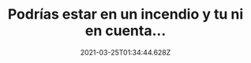 ---
title: Podrías estar en un incendio y tu ni en cuenta...
date: 2021-03-25T01:34:44.628Z
featuredimage: /assets/metanol.jpg
categoria: Random
tags:
  - "#incendio"
  - "#datos"
  - "#cuidado"
short-description: Podrías estar en un incendio y otras 9 cosas que no sabias
mk1: >+
  ### 1.

  #### Ah pero no le pongas una zanahoria en una caja...

  ![Conejo ](/assets/conejo.jpg "Conejo ")

  Si quieres agarrar uno ya sabes por donde atacar <br/>

  Los conejos tienen prácticamente una visión de 360 grados los únicos lados hacia donde no pueden ver es hacia su nariz y la barbilla

  ### 2.

  #### Ni eso sé hacer bien

  ![cerebro ](/assets/cerebro.jpg "cerebro ")

  Por si alguna vez te lo preguntaste <br/>

  No podemos estornudar mientras estamos dormidos esto es porque al dormir nuestro cerebro apaga ese reflejo
mk2: >+
  ### 3.

  #### Formación B, al ataque!

  ![abejas ](/assets/abejas.jpg "abejas ")

  Ahora, quien les va a seguir aventando piedras <br/>

  como método de defensa las abejas se unen en el panal para hacer formas y figuras mediante la vibración de su zumbido esto para asustar a los depredadores

  ### 4.

  #### Ah, pero qué tal un popote?

  ![tortuga ](/assets/tortugas.jpg "tortuga ")

  Ahora comete una tu <br/>

  por ser venenosas pocas especies del mar pueden alimentarse de las medusas pero las tortugas si pueden comerlas tanto su cuerpo como su sistema digestivo son inmunes a las células urticantes de la medusa por lo que pueden comerlas tranquilamente sin sufrir ningún daño
mk3: >+
  ### 5.

  #### El año de los moxxos

  ![2013](/assets/2013.jpg "2013")

  \
  Un dato que a nadie le importa <br/>

  2013 fue el primer año desde 1987 en no tener ningún número repetido en la denominación

  ### 6.

  #### Nada como nuestro Distrito Federal, ahora conocido como CDMX

  ![los angeles ](/assets/angeles.jpg "Los angeles ")

  Un pueblo decente <br/>

  sabías que el primer nombre de la ciudad de los ángeles california fue el pueblo de nuestra señora la reina de los ángeles
mk4: >+
  ### 7.

  #### La única mujer que si expresa sus sentimientos...

  ![Monalisa](/assets/monalisa2.jpg "monalisa ")

  Te esta sonriendo que no? <br/>

  un grupo de investigadores analizó la sonrisa de la mona lisa con un programa de reconocimiento de emociones y encontraron que al momento de ser retratada estaba 83 por ciento feliz 9 por ciento disgustada 6 por ciento temerosa 2 por ciento enojada menos del 1 por ciento neutral y 0 por ciento sorprendida

  ### 8.

  #### JA! un perro va a tener mas dinero que tu

  ![perros](/assets/perros.jpg "perros")

  \
  Las criaturas mas cuidadas  <br/>

  no lo creas, en el mundo más de un millón de perros son mencionados en los testamentos de sus dueños y obtienen pequeñas fortunas al morir sus cuidadores
mk5: >+
  ### 9.

  #### Y tu echándole agua al asador para apagarlo

  ![Propano](/assets/metanol.jpg "propano ")

  Lo podrás creer?<br/>

  podrías estar cerca de un incendio y no darte cuenta resulta que un fuego causado por metanol es prácticamente imposible de ver en la luz del día el fuego es casi transparente

  ### 10.

  #### Próximamente se van adueñar de ti

  ![color](/assets/go-waay.jpg "color")

  Intenta imaginar un nuevo color, veamos si puedes <br/>

  sabías que el parque de disney creó su propio color este es llamado go away green o verde que desaparece es usado para ayudar a que las cosas se mezclen con el paisaje fue probado y formulado para combinarse bien con casi cualquier
---
